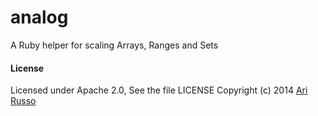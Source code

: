 # analog

A Ruby helper for scaling Arrays, Ranges and Sets

#### License

Licensed under Apache 2.0, See the file LICENSE
Copyright (c) 2014 [Ari Russo](http://arirusso.com) 

